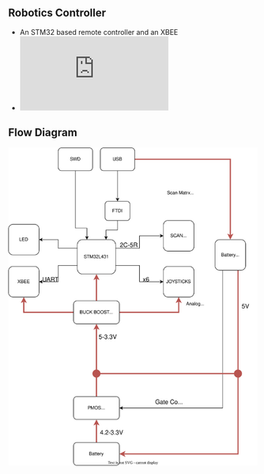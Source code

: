 ## Robotics Controller

- An STM32 based remote controller and an XBEE
- ![Schematics](https://github.com/sdsmt-robotics/Controller/blob/STM32/Electrical/Board%20Files/Output%20Files/Schematic/Board%20Files.pdf)

## Flow Diagram
![Flow](https://github.com/sdsmt-robotics/Controller/blob/STM32/Electrical/Documentation/BlockDiagram.svg)

